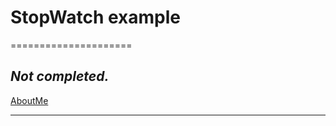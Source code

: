 # StopWatch example
=====================

_Not completed._
---------------------------------------------------

[AboutMe](https://github.com/rex28/About-Me)

---------------------------------------------------


